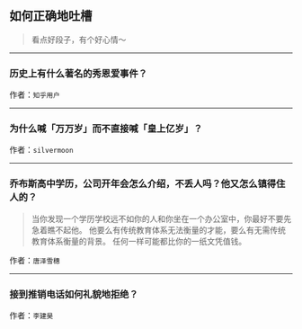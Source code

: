 ## 如何正确地吐槽

> 看点好段子，有个好心情～


 
---

### 历史上有什么著名的秀恩爱事件？

> 


作者：`知乎用户`

---

### 为什么喊「万万岁」而不直接喊「皇上亿岁」？

> 


作者：`silvermoon`

---

### 乔布斯高中学历，公司开年会怎么介绍，不丢人吗？他又怎么镇得住人的？

> 当你发现一个学历学校远不如你的人和你坐在一个办公室中，你最好不要先急着瞧不起他。
> 他要么有传统教育体系无法衡量的才能，要么有无需传统教育体系衡量的背景。
> 任何一样可能都比你的一纸文凭值钱。


作者：`唐泽雪穗`

---

### 接到推销电话如何礼貌地拒绝？

> 


作者：`李建昊`